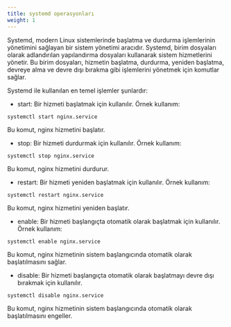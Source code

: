 ```yaml
---
title: systemd operasyonları
weight: 1
---
```


Systemd, modern Linux sistemlerinde başlatma ve durdurma işlemlerinin yönetimini sağlayan bir sistem yönetimi aracıdır. Systemd, birim dosyaları olarak adlandırılan yapılandırma dosyaları kullanarak sistem hizmetlerini yönetir. Bu birim dosyaları, hizmetin başlatma, durdurma, yeniden başlatma, devreye alma ve devre dışı bırakma gibi işlemlerini yönetmek için komutlar sağlar.

Systemd ile kullanılan en temel işlemler şunlardır:

- start: Bir hizmeti başlatmak için kullanılır.
Örnek kullanım:


```tpl
systemctl start nginx.service
```

Bu komut, nginx hizmetini başlatır.

- stop: Bir hizmeti durdurmak için kullanılır.
Örnek kullanım:

```tpl
systemctl stop nginx.service
```

Bu komut, nginx hizmetini durdurur.

- restart: Bir hizmeti yeniden başlatmak için kullanılır.
Örnek kullanım:

```tpl
systemctl restart nginx.service
```

Bu komut, nginx hizmetini yeniden başlatır.

- enable: Bir hizmeti başlangıçta otomatik olarak başlatmak için kullanılır.
Örnek kullanım:

```tpl
systemctl enable nginx.service
```

Bu komut, nginx hizmetinin sistem başlangıcında otomatik olarak başlatılmasını sağlar.

- disable: Bir hizmeti başlangıçta otomatik olarak başlatmayı devre dışı bırakmak için kullanılır.

```tpl
systemctl disable nginx.service
```

Bu komut, nginx hizmetinin sistem başlangıcında otomatik olarak başlatılmasını engeller.